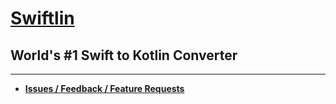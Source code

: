 # [Swiftlin](https://swift2kotlin.com/)
## World's #1 Swift to Kotlin Converter

----

- [**Issues / Feedback / Feature Requests**](https://github.com/Swiftlin-Corp/Swiftlin/issues) 
